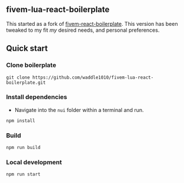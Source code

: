 ## fivem-lua-react-boilerplate

This started as a fork of [fivem-react-boilerplate](https://github.com/calumari/fivem-react-boilerplate). This version has been tweaked to my fit *my* desired needs, and personal preferences.

## Quick start

### Clone boilerplate
```
git clone https://github.com/waddle1010/fivem-lua-react-boilerplate.git
```

### Install dependencies

- Navigate into the `nui` folder within a terminal and run.
```
npm install
```

### Build
```
npm run build
```

### Local development
```
npm run start
```
